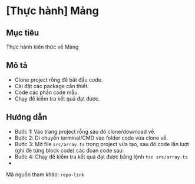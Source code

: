 # [Thực hành] Mảng

## Mục tiêu

Thực hành kiến thức về Mảng

## Mô tả

* Clone project rỗng để bắt đầu code.
* Cài đặt các package cần thiết.
* Code các phần code mẫu.
* Chạy để kiểm tra kết quả đạt được.

## Hướng dẫn

* Bước 1:  Vào trang project rỗng sau đó clone/download về.
* Bước 2: Di chuyển terminal/CMD vào folder code vừa clone về.
* Bước 3: Mở file `src/array.ts` trong project vừa tạo, sau đó code lần lượt (ghi đè từng block code) các đoạn code sau:
* Bước 4: Chạy để kiểm tra kết quả đạt được bằng lệnh `tsc src/array.ts`
* 
Mã nguồn tham khảo: `repo-link`
